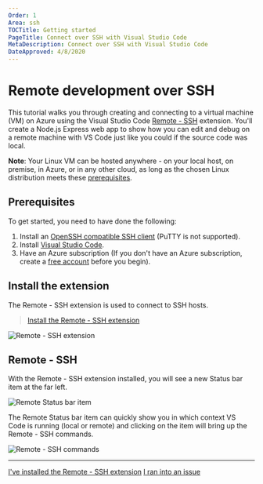 ```yaml
---
Order: 1
Area: ssh
TOCTitle: Getting started
PageTitle: Connect over SSH with Visual Studio Code
MetaDescription: Connect over SSH with Visual Studio Code
DateApproved: 4/8/2020
---
```

# Remote development over SSH

This tutorial walks you through creating and connecting to a virtual machine (VM) on Azure using the Visual Studio Code [Remote - SSH](https://marketplace.visualstudio.com/items?itemName=ms-vscode-remote.remote-ssh) extension. You'll create a Node.js Express web app to show how you can edit and debug on a remote machine with VS Code just like you could if the source code was local.

**Note**: Your Linux VM can be hosted anywhere - on your local host, on premise, in Azure, or in any other cloud, as long as the chosen Linux distribution meets these [prerequisites](/docs/remote/linux.md#local-linux-prerequisites).

## Prerequisites

To get started, you need to have done the following:

1. Install an [OpenSSH compatible SSH client](/docs/remote/troubleshooting.md#installing-a-supported-ssh-client) (PuTTY is not supported).
2. Install [Visual Studio Code](https://code.visualstudio.com).
3. Have an Azure subscription (If you don't have an Azure subscription, create a [free account](https://azure.microsoft.com/free/?WT.mc_id=A261C142F) before you begin).

## Install the extension

The Remote - SSH extension is used to connect to SSH hosts.

> <a class="tutorial-install-extension-btn" href="vscode:extension/ms-vscode-remote.remote-ssh">Install the Remote - SSH extension</a>

![Remote - SSH extension](images/ssh/remote-ssh-extension.png)

## Remote - SSH

With the Remote - SSH extension installed, you will see a new Status bar item at the far left.

![Remote Status bar item](images/ssh/remote-status-bar.png)

The Remote Status bar item can quickly show you in which context VS Code is running (local or remote) and clicking on the item will bring up the Remote - SSH commands.

![Remote - SSH commands](images/ssh/remote-ssh-commands.png)

----

<a class="tutorial-next-btn" href="/remote-tutorials/ssh/create-vm">I've installed the Remote - SSH extension</a>
<a class="tutorial-feedback-btn" onclick="reportIssue('remote-tutorials-ssh', 'getting-started')" href="javascript:void(0)">I ran into an issue</a>
